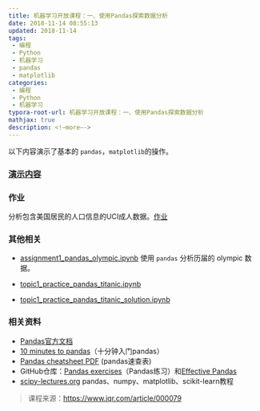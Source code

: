 ```yaml
---
title: 机器学习开放课程：一、使用Pandas探索数据分析
date: 2018-11-14 08:55:13
updated: 2018-11-14
tags:
 - 编程
 - Python
 - 机器学习
 - pandas
 - matplotlib
categories:
 - 编程
 - Python
 - 机器学习
typora-root-url: 机器学习开放课程：一、使用Pandas探索数据分析
mathjax: true
description: <!—more—->
---
```




以下内容演示了基本的 `pandas`，`matplotlib`的操作。

### [演示内容](http://nbviewer.jupyter.org/github/GuQiangJS/Study/blob/master/2018/11/14/%E6%9C%BA%E5%99%A8%E5%AD%A6%E4%B9%A0%E5%BC%80%E6%94%BE%E8%AF%BE%E7%A8%8B%EF%BC%9A%E4%B8%80%E3%80%81%E4%BD%BF%E7%94%A8Pandas%E6%8E%A2%E7%B4%A2%E6%95%B0%E6%8D%AE%E5%88%86%E6%9E%90/telecom_churn.ipynb)

### 作业

分析包含美国居民的人口信息的UCI成人数据。[作业](http://nbviewer.jupyter.org/github/GuQiangJS/Study/blob/master/2018/11/14/%E6%9C%BA%E5%99%A8%E5%AD%A6%E4%B9%A0%E5%BC%80%E6%94%BE%E8%AF%BE%E7%A8%8B%EF%BC%9A%E4%B8%80%E3%80%81%E4%BD%BF%E7%94%A8Pandas%E6%8E%A2%E7%B4%A2%E6%95%B0%E6%8D%AE%E5%88%86%E6%9E%90/assignment01_pandas_uci_adult.ipynb)

### 其他相关

* [assignment1_pandas_olympic.ipynb](http://nbviewer.jupyter.org/github/GuQiangJS/Study/blob/master/2018/11/14/%E6%9C%BA%E5%99%A8%E5%AD%A6%E4%B9%A0%E5%BC%80%E6%94%BE%E8%AF%BE%E7%A8%8B%EF%BC%9A%E4%B8%80%E3%80%81%E4%BD%BF%E7%94%A8Pandas%E6%8E%A2%E7%B4%A2%E6%95%B0%E6%8D%AE%E5%88%86%E6%9E%90/assignment1_pandas_olympic.ipynb) 使用 `pandas` 分析历届的 olympic 数据。

* [topic1_practice_pandas_titanic.ipynb](http://nbviewer.jupyter.org/github/GuQiangJS/Study/blob/master/2018/11/14/%E6%9C%BA%E5%99%A8%E5%AD%A6%E4%B9%A0%E5%BC%80%E6%94%BE%E8%AF%BE%E7%A8%8B%EF%BC%9A%E4%B8%80%E3%80%81%E4%BD%BF%E7%94%A8Pandas%E6%8E%A2%E7%B4%A2%E6%95%B0%E6%8D%AE%E5%88%86%E6%9E%90/topic1_practice_pandas_titanic.ipynb)

* [topic1_practice_pandas_titanic_solution.ipynb](http://nbviewer.jupyter.org/github/GuQiangJS/Study/blob/master/2018/11/14/%E6%9C%BA%E5%99%A8%E5%AD%A6%E4%B9%A0%E5%BC%80%E6%94%BE%E8%AF%BE%E7%A8%8B%EF%BC%9A%E4%B8%80%E3%80%81%E4%BD%BF%E7%94%A8Pandas%E6%8E%A2%E7%B4%A2%E6%95%B0%E6%8D%AE%E5%88%86%E6%9E%90/topic1_practice_pandas_titanic_solution.ipynb)



### 相关资料

- [Pandas官方文档](http://pandas.pydata.org/pandas-docs/stable/index.html)
- [10 minutes to pandas](http://pandas.pydata.org/pandas-docs/stable/10min.html)（十分钟入门pandas）
- [Pandas cheatsheet PDF](https://github.com/pandas-dev/pandas/blob/master/doc/cheatsheet/Pandas_Cheat_Sheet.pdf) (pandas速查表)
- GitHub仓库：[Pandas exercises](https://github.com/guipsamora/pandas_exercises/)（Pandas练习）和[Effective Pandas](https://github.com/TomAugspurger/effective-pandas)
- [scipy-lectures.org](http://www.scipy-lectures.org/index.html) pandas、numpy、matplotlib、scikit-learn教程



> 课程来源：https://www.jqr.com/article/000079